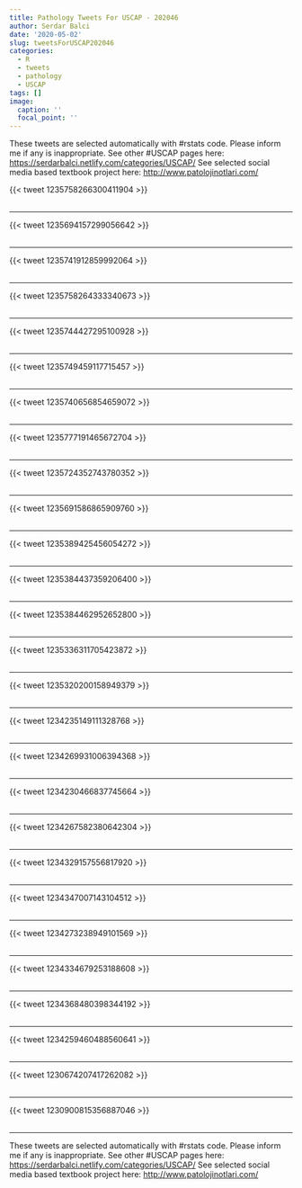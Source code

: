 ```yaml
---
title: Pathology Tweets For USCAP - 202046
author: Serdar Balci
date: '2020-05-02'
slug: tweetsForUSCAP202046
categories:
  - R
  - tweets
  - pathology
  - USCAP
tags: []
image:
  caption: ''
  focal_point: ''
---
```



These tweets are selected automatically with #rstats code. Please inform me if any is inappropriate.
See other #USCAP pages here: https://serdarbalci.netlify.com/categories/USCAP/ 
See selected social media based textbook project here: http://www.patolojinotlari.com/

{{< tweet 1235758266300411904 >}}
<br>
<br>
<hr>
{{< tweet 1235694157299056642 >}}
<br>
<br>
<hr>
{{< tweet 1235741912859992064 >}}
<br>
<br>
<hr>
{{< tweet 1235758264333340673 >}}
<br>
<br>
<hr>
{{< tweet 1235744427295100928 >}}
<br>
<br>
<hr>
{{< tweet 1235749459117715457 >}}
<br>
<br>
<hr>
{{< tweet 1235740656854659072 >}}
<br>
<br>
<hr>
{{< tweet 1235777191465672704 >}}
<br>
<br>
<hr>
{{< tweet 1235724352743780352 >}}
<br>
<br>
<hr>
{{< tweet 1235691586865909760 >}}
<br>
<br>
<hr>
{{< tweet 1235389425456054272 >}}
<br>
<br>
<hr>
{{< tweet 1235384437359206400 >}}
<br>
<br>
<hr>
{{< tweet 1235384462952652800 >}}
<br>
<br>
<hr>
{{< tweet 1235336311705423872 >}}
<br>
<br>
<hr>
{{< tweet 1235320200158949379 >}}
<br>
<br>
<hr>
{{< tweet 1234235149111328768 >}}
<br>
<br>
<hr>
{{< tweet 1234269931006394368 >}}
<br>
<br>
<hr>
{{< tweet 1234230466837745664 >}}
<br>
<br>
<hr>
{{< tweet 1234267582380642304 >}}
<br>
<br>
<hr>
{{< tweet 1234329157556817920 >}}
<br>
<br>
<hr>
{{< tweet 1234347007143104512 >}}
<br>
<br>
<hr>
{{< tweet 1234273238949101569 >}}
<br>
<br>
<hr>
{{< tweet 1234334679253188608 >}}
<br>
<br>
<hr>
{{< tweet 1234368480398344192 >}}
<br>
<br>
<hr>
{{< tweet 1234259460488560641 >}}
<br>
<br>
<hr>
{{< tweet 1230674207417262082 >}}
<br>
<br>
<hr>
{{< tweet 1230900815356887046 >}}
<br>
<br>
<hr>


These tweets are selected automatically with #rstats code. Please inform me if any is inappropriate.
See other #USCAP pages here: https://serdarbalci.netlify.com/categories/USCAP/ 
See selected social media based textbook project here: http://www.patolojinotlari.com/
